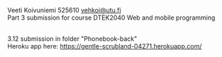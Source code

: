Veeti Koivuniemi 525610 vehkoi@utu.fi <br>
Part 3 submission for course DTEK2040 Web and mobile programming <br><br>

3.12 submission in folder "Phonebook-back" <br>
Heroku app here: https://gentle-scrubland-04271.herokuapp.com/ <br>

